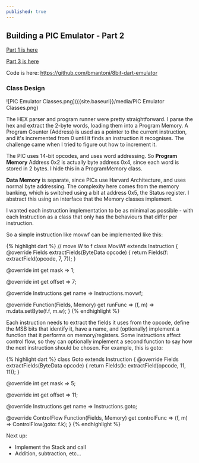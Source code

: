 ```yaml
---
published: true
---
```

## Building a PIC Emulator - Part 2
[Part 1 is here](http://bmantoni.github.io//pic-emulator-part-1/)

[Part 3 is here](http://bmantoni.github.io//pic-emulator-part-3/)

Code is here: https://github.com/bmantoni/8bit-dart-emulator

### Class Design

![PIC Emulator Classes.png]({{site.baseurl}}/media/PIC Emulator Classes.png)

The HEX parser and program runner were pretty straightforward. I parse the hex and extract the 2-byte words, loading them into a Program Memory. A Program Counter (Address) is used as a pointer to the current instruction, and it's incremented from 0 until it finds an instruction it recognises. The challenge came when I tried to figure out how to increment it.

The PIC uses 14-bit opcodes, and uses word addressing. So **Program Memory** Address 0x2 is actually byte address 0x4, since each word is stored in 2 bytes. I hide this in a ProgramMemory class.

**Data Memory** is separate, since PICs use Harvard Architecture, and uses normal byte addressing. The complexity here comes from the memory banking, which is switched using a bit at address 0x5, the Status register. I abstract this using an interface that the Memory classes implement.

I wanted each instruction implementation to be as minimal as possible - with each Instruction as a class that only has the behaviours that differ per instruction.

So a simple instruction like movwf can be implemented like this:

{% highlight dart %}
// move W to f
class MovWf extends Instruction {
  @override
  Fields extractFields(ByteData opcode) {
    return Fields(f: extractField(opcode, 7, 7));
  }

  @override
  int get mask => 1;

  @override
  int get offset => 7;

  @override
  Instructions get name => Instructions.movwf;

  @override
  Function(Fields, Memory) get runFunc => (f, m) => m.data.setByte(f.f, m.w);
}
{% endhighlight %}

Each instruction needs to extract the fields it uses from the opcode, define the MSB bits that identify it, have a name, and (optionally) implement a function that it performs on memory/registers. Some instructions affect control flow, so they can optionally implement a second function to say how the next instruction should be chosen. For example, this is goto:

{% highlight dart %}
class Goto extends Instruction {
  @override
  Fields extractFields(ByteData opcode) {
    return Fields(k: extractField(opcode, 11, 11));
  }

  @override
  int get mask => 5;

  @override
  int get offset => 11;

  @override
  Instructions get name => Instructions.goto;

  @override
  ControlFlow Function(Fields, Memory) get controlFunc => 
    (f, m) => ControlFlow(goto: f.k);
}
{% endhighlight %}

Next up:
* Implement the Stack and call
* Addition, subtraction, etc...
